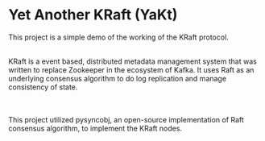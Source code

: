 # Yet Another KRaft (YaKt)

This project is a simple demo of the working of the KRaft protocol. 
<br></br>

KRaft is a event based, distributed metadata management system that was written to replace Zookeeper in the ecosystem of Kafka. It uses Raft as an underlying consensus algorithm to do log replication and manage consistency of state.

<br></br>
This project utilized pysyncobj, an open-source implementation of Raft consensus algorithm, to implement the KRaft nodes.
